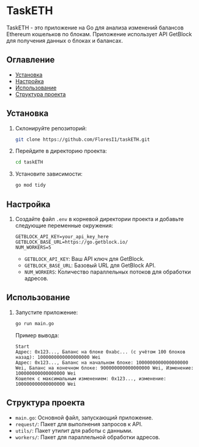 # TaskETH

TaskETH - это приложение на Go для анализа изменений балансов Ethereum кошельков по блокам. Приложение использует API GetBlock для получения данных о блоках и балансах.

## Оглавление

- [Установка](#установка)
- [Настройка](#настройка)
- [Использование](#использование)
- [Структура проекта](#структура-проекта)

## Установка

1. Склонируйте репозиторий:

    ```sh
    git clone https://github.com/FloresI1/taskETH.git
    ```

2. Перейдите в директорию проекта:

    ```sh
    cd taskETH
    ```

3. Установите зависимости:

    ```sh
    go mod tidy
    ```

## Настройка

1. Создайте файл `.env` в корневой директории проекта и добавьте следующие переменные окружения:

    ```env
    GETBLOCK_API_KEY=your_api_key_here
    GETBLOCK_BASE_URL=https://go.getblock.io/
    NUM_WORKERS=5
    ```

    - `GETBLOCK_API_KEY`: Ваш API ключ для GetBlock.
    - `GETBLOCK_BASE_URL`: Базовый URL для GetBlock API.
    - `NUM_WORKERS`: Количество параллельных потоков для обработки адресов.

## Использование

1. Запустите приложение:

    ```sh
    go run main.go
    ```

    Пример вывода:

    ```
    Start
    Адрес: 0x123..., Баланс на блоке 0xabc... (с учётом 100 блоков назад): 1000000000000000000 Wei
    Адрес: 0x123..., Баланс на начальном блоке: 1000000000000000000 Wei, Баланс на конечном блоке: 900000000000000000 Wei, Изменение: 100000000000000000 Wei
    Кошелек с максимальным изменением: 0x123..., изменение: 100000000000000000 Wei
    ```

## Структура проекта

- `main.go`: Основной файл, запускающий приложение.
- `request/`: Пакет для выполнения запросов к API.
- `utils/`: Пакет утилит для работы с данными.
- `workers/`: Пакет для параллельной обработки адресов.
